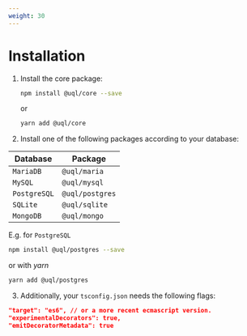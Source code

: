```yaml
---
weight: 30
---
```


# Installation

1.  Install the core package:

    ```sh
    npm install @uql/core --save
    ```

    or

    ```sh
    yarn add @uql/core
    ```

2.  Install one of the following packages according to your database:

| Database     | Package         |
| ------------ | --------------- |
| `MariaDB`    | `@uql/maria`    |
| `MySQL`      | `@uql/mysql`    |
| `PostgreSQL` | `@uql/postgres` |
| `SQLite`     | `@uql/sqlite`   |
| `MongoDB`    | `@uql/mongo`    |

E.g. for `PostgreSQL`

```sh
npm install @uql/postgres --save
```

or with _yarn_

```sh
yarn add @uql/postgres
```

3.  Additionally, your `tsconfig.json` needs the following flags:

```json
"target": "es6", // or a more recent ecmascript version.
"experimentalDecorators": true,
"emitDecoratorMetadata": true
```
